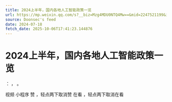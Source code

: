 ```yaml
---
title: 2024上半年，国内各地人工智能政策一览
url: https://mp.weixin.qq.com/s?__biz=Mzg4MDU0NTQ4Mw==&mid=2247521199&idx=1&sn=8949da62bb5b78ef0c74e586482c126a
source: Doonsec's feed
date: 2024-07-18
fetch_date: 2025-10-06T17:41:23.144876
---
```


# 2024上半年，国内各地人工智能政策一览

：
，
。

视频
小程序
赞
，轻点两下取消赞
在看
，轻点两下取消在看